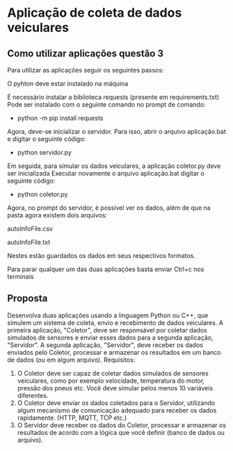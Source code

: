 # Aplicação de coleta de dados veiculares

## Como utilizar aplicações questão 3
Para utilizar as aplicações seguir os seguintes passos:

O pyhton deve estar instalado na máquina

É necessário instalar a biblioteca requests (presente em requirements.txt)
Pode ser instalado com o seguinte comando no prompt de comando:

* python -m pip install requests
  
Agora, deve-se inicializar o servidor.
Para isso, abrir o arquivo aplicação.bat e digitar o seguinte código:

* python servidor.py

Em seguida, para simular os dados veiculares, a aplicação coletor.py deve ser inicializada
Executar novamente o arquivo aplicação.bat digitar o seguinte código:

* python coletor.py

Agora, no prompt do servidor, é possível ver os dados, além de que na pasta agora existem dois arquivos:

autoInfoFile.csv

autoInfoFile.txt

Nestes estão guardados os dados em seus respectivos formatos.

Para parar qualquer um das duas aplicações basta enviar Ctrl+c nos terminais

## Proposta
Desenvolva duas aplicações usando a linguagem Python ou C++, que simulem um sistema de coleta, envio e
recebimento de dados veiculares. A primeira aplicação, "Coletor", deve ser responsável por coletar dados simulados
de sensores e enviar esses dados para a segunda aplicação, "Servidor". A segunda aplicação, "Servidor", deve
receber os dados enviados pelo Coletor, processar e armazenar os resultados em um banco de dados (ou em algum
arquivo).
Requisitos:
1. O Coletor deve ser capaz de coletar dados simulados de sensores veiculares, como por exemplo
velocidade, temperatura do motor, pressão dos pneus etc. Você deve simular pelos menos 10 variáveis
diferentes.
2. O Coletor deve enviar os dados coletados para o Servidor, utilizando algum mecanismo de comunicação
adequado para receber os dados rapidamente. (HTTP, MQTT, TCP etc.)
3. O Servidor deve receber os dados do Coletor, processar e armazenar os resultados de acordo com a
lógica que você definir (banco de dados ou arquivo).
